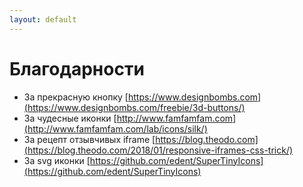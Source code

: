 ```yaml
---
layout: default
---
```


# Благодарности
- За прекрасную кнопку [https://www.designbombs.com](https://www.designbombs.com/freebie/3d-buttons/)
- За чудесные иконки [http://www.famfamfam.com](http://www.famfamfam.com/lab/icons/silk/)
- За рецепт отзывчивых iframe [https://blog.theodo.com](https://blog.theodo.com/2018/01/responsive-iframes-css-trick/)
- За svg иконки [https://github.com/edent/SuperTinyIcons](https://github.com/edent/SuperTinyIcons)
